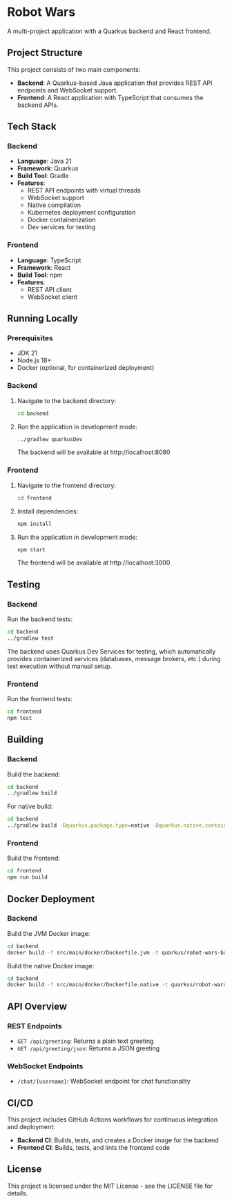# Robot Wars

A multi-project application with a Quarkus backend and React frontend.

## Project Structure

This project consists of two main components:

- **Backend**: A Quarkus-based Java application that provides REST API endpoints and WebSocket support.
- **Frontend**: A React application with TypeScript that consumes the backend APIs.

## Tech Stack

### Backend
- **Language**: Java 21
- **Framework**: Quarkus
- **Build Tool**: Gradle
- **Features**:
  - REST API endpoints with virtual threads
  - WebSocket support
  - Native compilation
  - Kubernetes deployment configuration
  - Docker containerization
  - Dev services for testing

### Frontend
- **Language**: TypeScript
- **Framework**: React
- **Build Tool**: npm
- **Features**:
  - REST API client
  - WebSocket client

## Running Locally

### Prerequisites
- JDK 21
- Node.js 18+
- Docker (optional, for containerized deployment)

### Backend

1. Navigate to the backend directory:
   ```bash
   cd backend
   ```

2. Run the application in development mode:
   ```bash
   ../gradlew quarkusDev
   ```

   The backend will be available at http://localhost:8080

### Frontend

1. Navigate to the frontend directory:
   ```bash
   cd frontend
   ```

2. Install dependencies:
   ```bash
   npm install
   ```

3. Run the application in development mode:
   ```bash
   npm start
   ```

   The frontend will be available at http://localhost:3000

## Testing

### Backend

Run the backend tests:
```bash
cd backend
../gradlew test
```

The backend uses Quarkus Dev Services for testing, which automatically provides containerized services (databases, message brokers, etc.) during test execution without manual setup.

### Frontend

Run the frontend tests:
```bash
cd frontend
npm test
```

## Building

### Backend

Build the backend:
```bash
cd backend
../gradlew build
```

For native build:
```bash
cd backend
../gradlew build -Dquarkus.package.type=native -Dquarkus.native.container-build=true
```

### Frontend

Build the frontend:
```bash
cd frontend
npm run build
```

## Docker Deployment

### Backend

Build the JVM Docker image:
```bash
cd backend
docker build -f src/main/docker/Dockerfile.jvm -t quarkus/robot-wars-backend-jvm .
```

Build the native Docker image:
```bash
cd backend
docker build -f src/main/docker/Dockerfile.native -t quarkus/robot-wars-backend-native .
```


## API Overview

### REST Endpoints

- `GET /api/greeting`: Returns a plain text greeting
- `GET /api/greeting/json`: Returns a JSON greeting

### WebSocket Endpoints

- `/chat/{username}`: WebSocket endpoint for chat functionality

## CI/CD

This project includes GitHub Actions workflows for continuous integration and deployment:

- **Backend CI**: Builds, tests, and creates a Docker image for the backend
- **Frontend CI**: Builds, tests, and lints the frontend code

## License

This project is licensed under the MIT License - see the LICENSE file for details.
